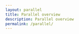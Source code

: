 ```yaml
---
layout: parallel
title: Parallel overview
description: Parallel overview
permalink: /parallel/
---
```






